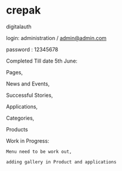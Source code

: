 # crepak

digitalauth

login: administration / admin@admin.com

password : 12345678


Completed Till date 5th June:

   Pages,

   News and Events,

   Successful Stories,

   Applications,

   Categories,

   Products

Work in Progress:

    Menu need to be work out,

    adding gallery in Product and applications
